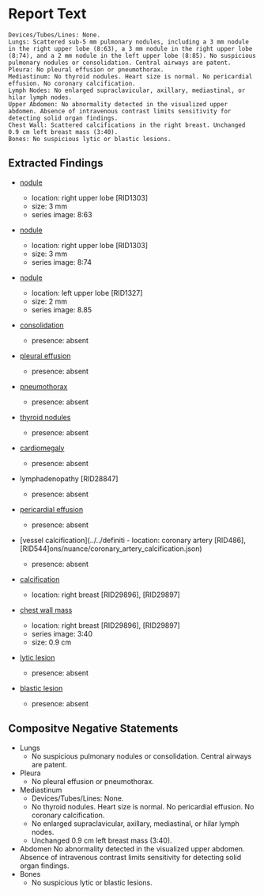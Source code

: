 # Report Text

```text
Devices/Tubes/Lines: None.
Lungs: Scattered sub-5 mm pulmonary nodules, including a 3 mm nodule in the right upper lobe (8:63), a 3 mm nodule in the right upper lobe (8:74), and a 2 mm nodule in the left upper lobe (8:85). No suspicious pulmonary nodules or consolidation. Central airways are patent.
Pleura: No pleural effusion or pneumothorax.
Mediastinum: No thyroid nodules. Heart size is normal. No pericardial effusion. No coronary calcification.
Lymph Nodes: No enlarged supraclavicular, axillary, mediastinal, or hilar lymph nodes.
Upper Abdomen: No abnormality detected in the visualized upper abdomen. Absence of intravenous contrast limits sensitivity for detecting solid organ findings.
Chest Wall: Scattered calcifications in the right breast. Unchanged 0.9 cm left breast mass (3:40).
Bones: No suspicious lytic or blastic lesions.
```

## Extracted Findings

- [nodule](../../definitions/hood/pulmonary-nodule.md)
  - location: right upper lobe \[RID1303\]
  - size: 3 mm
  - series image: 8:63
- [nodule](../../definitions/hood/pulmonary-nodule.md)
  - location: right upper lobe \[RID1303\]
  - size: 3 mm
  - series image: 8:74
- [nodule](../../definitions/hood/pulmonary-nodule.md)
  - location: left upper lobe \[RID1327\]
  - size: 2 mm
  - series image: 8.85
- [consolidation](../../definitions/smartreporting/consolidation.txt)
  - presence: absent
- [pleural effusion](../../definitions/hood/pleural-effusion.md)
  - presence: absent
- [pneumothorax](../../definitions/hood/pneumothorax.md)
  - presence: absent
- [thyroid nodules](../../definitions/hood/thyroid-nodule.md)
  - presence: absent
- [cardiomegaly](../../definitions/upmedic/Cardiomegaly.cde.md)
  - presence: absent
- lymphadenopathy \[RID28847\]
  - presence: absent
- [pericardial effusion](../../definitions/hood/pericardial-effusion.md)
  - presence: absent
- [vessel calcification](../../definiti  - location: coronary artery \[RID486\], \[RID544\]ons/nuance/coronary_artery_calcification.json)

  - presence: absent
- [calcification](../../definitions/hood/breast-calcification.md)
  - location: right breast \[RID29896\], \[RID29897\]
- [chest wall mass](../../definitions/nuance/chest_wall_mass.json)
  - location: right breast \[RID29896\], \[RID29897\]
  - series image: 3:40
  - size: 0.9 cm
- [lytic lesion](../../definitions/hood/lytic-lesion.md)
  - presence: absent
- [blastic lesion](../../definitions/hood/sclerotic-lesion.md)
  - presence: absent

## Compositve Negative Statements

- Lungs
  - No suspicious pulmonary nodules or consolidation. Central airways are patent.
- Pleura
  - No pleural effusion or pneumothorax.
- Mediastinum
  - Devices/Tubes/Lines: None.
  - No thyroid nodules. Heart size is normal. No pericardial effusion. No coronary calcification.
  - No enlarged supraclavicular, axillary, mediastinal, or hilar lymph nodes.
  - Unchanged 0.9 cm left breast mass (3:40).
- Abdomen
No abnormality detected in the visualized upper abdomen. Absence of intravenous contrast limits sensitivity for detecting solid organ findings.
- Bones
  - No suspicious lytic or blastic lesions.
